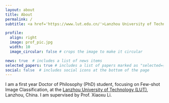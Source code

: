 ```yaml
---
layout: about
title: About
permalink: /
subtitle: <a href='https://www.lut.edu.cn/'>Lanzhou University of Technology, Lanzhou, China</a>

profile:
  align: right
  image: prof_pic.jpg
  width: 10
  image_circular: false # crops the image to make it circular

news: true  # includes a list of news items
selected_papers: true # includes a list of papers marked as "selected={true}"
social: false  # includes social icons at the bottom of the page
---
```



I am a first year Doctor of Philosophy (PhD) student, focusing on Few-shot Image Classification, at the [Lanzhou University of Technology (LUT)](https://www.lut.edu.cn/), Lanzhou, China. I am supervised by Prof. Xiaoxu Li.

